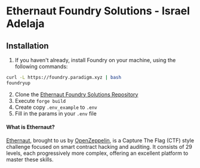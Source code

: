 # Ethernaut Foundry Solutions - Israel Adelaja

## Installation
1. If you haven't already, install Foundry on your machine, using the following commands:
```bash
curl -L https://foundry.paradigm.xyz | bash
foundryup
```
2. Clone the [Ethernaut Foundry Solutions Repository](https://github.com/IssyPro101/ethernaut-foundry)
3. Execute `forge build`
4. Create copy `.env_example` to `.env`
5. Fill in the params in your `.env` file

#### What is Ethernaut?
[Ethernaut](https://ethernaut.openzeppelin.com/), brought to us by [OpenZeppelin](https://www.openzeppelin.com/), is a Capture The Flag (CTF) style challenge focused on smart contract hacking and auditing. It consists of 29 levels, each progressively more complex, offering an excellent platform to master these skills.

